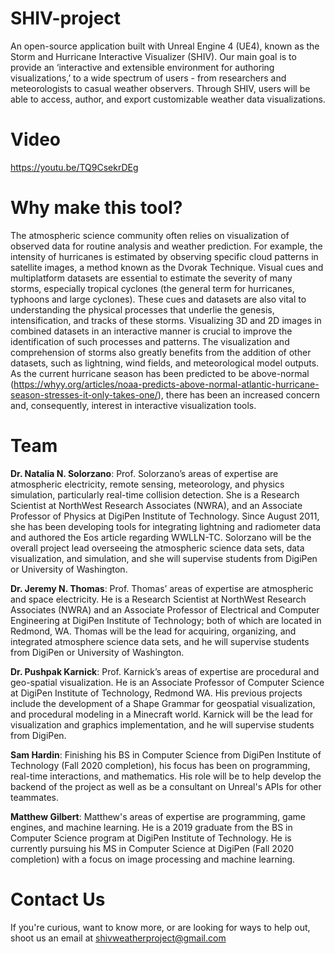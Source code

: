 # SHIV-project
An open-source application built with Unreal Engine 4 (UE4), known as the Storm and Hurricane Interactive Visualizer (SHIV). Our main goal is to provide an ‘interactive and extensible environment for authoring visualizations,’ to a wide spectrum of users - from researchers and meteorologists to casual weather observers. Through SHIV, users will be able to access, author, and export customizable weather data visualizations. 

# Video
https://youtu.be/TQ9CsekrDEg

# Why make this tool?
The atmospheric science community often relies on visualization of observed data for routine analysis and weather prediction. For example, the intensity of hurricanes is estimated by observing specific cloud patterns in satellite images, a method known as the Dvorak Technique. Visual cues and multiplatform datasets are essential to estimate the severity of many storms, especially tropical cyclones (the general term for hurricanes, typhoons and large cyclones). These cues and datasets are also vital to understanding the physical processes that underlie the genesis, intensification, and tracks of these storms. Visualizing 3D and 2D images in combined datasets in an interactive manner is crucial to improve the identification of such processes and patterns. The visualization and comprehension of storms also greatly benefits from the addition of other datasets, such as lightning, wind fields, and meteorological model outputs. As the current hurricane season has been predicted to be above-normal (https://whyy.org/articles/noaa-predicts-above-normal-atlantic-hurricane-season-stresses-it-only-takes-one/), there has been an increased concern and, consequently, interest in interactive visualization tools. 

# Team
**Dr. Natalia N. Solorzano**: Prof. Solorzano’s areas of expertise are atmospheric electricity, remote sensing, meteorology, and physics simulation, particularly real-time collision detection. She is a Research Scientist at NorthWest Research Associates (NWRA), and an Associate Professor of Physics at DigiPen Institute of Technology. Since August 2011, she has been developing tools for integrating lightning and radiometer data and authored the Eos article regarding WWLLN-TC. Solorzano will be the overall project lead overseeing the atmospheric science data sets, data visualization, and simulation, and she will supervise students from DigiPen or University of Washington. 

**Dr. Jeremy N. Thomas**: Prof. Thomas’ areas of expertise are atmospheric and space electricity. He is a Research Scientist at NorthWest Research Associates (NWRA) and an Associate Professor of Electrical and Computer Engineering at DigiPen Institute of Technology; both of which are located in Redmond, WA.  Thomas will be the lead for acquiring, organizing, and integrated atmosphere science data sets, and he will supervise students from DigiPen or University of Washington. 

**Dr. Pushpak Karnick**: Prof. Karnick’s areas of expertise are procedural and geo-spatial visualization. He is an Associate Professor of Computer Science at DigiPen Institute of Technology, Redmond WA. His previous projects include the development of a Shape Grammar for geospatial visualization, and procedural modeling in a Minecraft world. Karnick will be the lead for visualization and graphics implementation, and he will supervise students from DigiPen.

**Sam Hardin**: Finishing his BS in Computer Science from DigiPen Institute of Technology (Fall 2020 completion), his focus has been on programming, real-time interactions, and mathematics. His role will be to help develop the backend of the project as well as be a consultant on Unreal's APIs for other teammates.

**Matthew Gilbert**: Matthew's areas of expertise are programming, game engines, and machine learning. He is a 2019 graduate from the BS in Computer Science program at DigiPen Institute of Technology. He is currently pursuing his MS in Computer Science at DigiPen (Fall 2020 completion) with a focus on image processing and machine learning.

# Contact Us
If you're curious, want to know more, or are looking for ways to help out, shoot us an email at shivweatherproject@gmail.com
